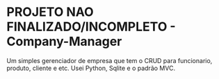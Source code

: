 # PROJETO NAO FINALIZADO/INCOMPLETO - Company-Manager
Um simples gerenciador de empresa que tem o CRUD para funcionario, produto, cliente e etc. Usei Python, Sqlite e o padrão MVC.
